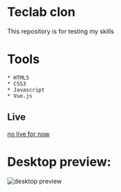 # Teclab clon
This repository is for testing my skills

# Tools 
```
* HTML5
* CSS3
* Javascript
* Vue.js
```

## Live 
<a href="#" target="_blank">no live for now</a>

# Desktop preview:

<img src="https://i.imgur.com/RlqKEJ5.png" alt="desktop preview">
